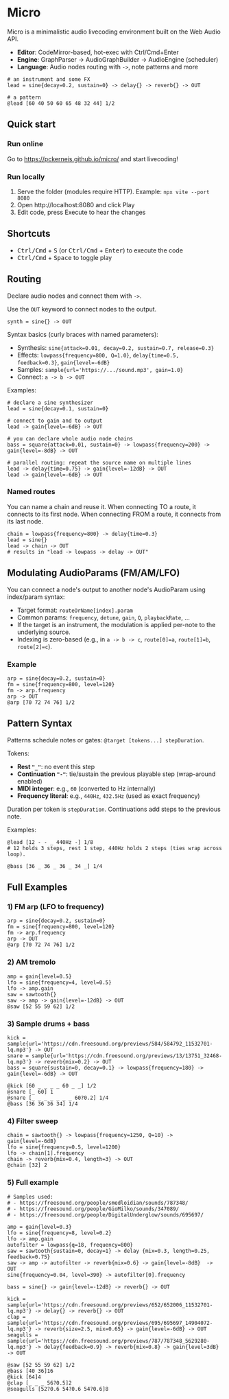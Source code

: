 # Micro


Micro is a minimalistic audio livecoding environment built on the Web Audio API.

- __Editor__: CodeMirror-based, hot-exec with Ctrl/Cmd+Enter
- __Engine__: GraphParser → AudioGraphBuilder → AudioEngine (scheduler)
- __Language__: Audio nodes routing with `->`, note patterns and more

```
# an instrument and some FX
lead = sine{decay=0.2, sustain=0} -> delay{} -> reverb{} -> OUT

# a pattern
@lead [60 40 50 60 65 48 32 44] 1/2
```

## Quick start

### Run online

Go to https://pckerneis.github.io/micro/ and start livecoding!

### Run locally

1) Serve the folder (modules require HTTP). Example: `npx vite --port 8080`
2) Open http://localhost:8080 and click Play
3) Edit code, press Execute to hear the changes

## Shortcuts

- <kbd>Ctrl/Cmd</kbd> + <kbd>S</kbd> (or <kbd>Ctrl/Cmd</kbd> + <kbd>Enter</kbd>) to execute the code
- <kbd>Ctrl/Cmd</kbd> + <kbd>Space</kbd> to toggle play

## Routing

Declare audio nodes and connect them with `->`.

Use the `OUT` keyword to connect nodes to the output.

```
synth = sine{} -> OUT
```

Syntax basics (curly braces with named parameters):

- Synthesis: `sine{attack=0.01, decay=0.2, sustain=0.7, release=0.3}`
- Effects: `lowpass{frequency=800, Q=1.0}`, `delay{time=0.5, feedback=0.3}`, `gain{level=-6dB}`
- Samples: `sample{url='https://.../sound.mp3', gain=1.0}`
- Connect: `a -> b -> OUT`

Examples:

```
# declare a sine synthesizer
lead = sine{decay=0.1, sustain=0}

# connect to gain and to output
lead -> gain{level=-6dB} -> OUT

# you can declare whole audio node chains
bass = square{attack=0.01, sustain=0} -> lowpass{frequency=200} -> gain{level=-8dB} -> OUT

# parallel routing: repeat the source name on multiple lines
lead -> delay{time=0.75} -> gain{level=-12dB} -> OUT
lead -> gain{level=-6dB} -> OUT
```

### Named routes

You can name a chain and reuse it. When connecting TO a route, it connects to its first node. When connecting FROM a route, it connects from its last node.

```
chain = lowpass{frequency=800} -> delay{time=0.3}
lead = sine{}
lead -> chain -> OUT
# results in "lead -> lowpass -> delay -> OUT" 
```

## Modulating AudioParams (FM/AM/LFO)

You can connect a node's output to another node's AudioParam using index/param syntax:

- Target format: `routeOrName[index].param`
- Common params: `frequency`, `detune`, `gain`, `Q`, `playbackRate`, ...
- If the target is an instrument, the modulation is applied per-note to the underlying source.
 - Indexing is zero-based (e.g., in `a -> b -> c`, `route[0]=a`, `route[1]=b`, `route[2]=c`).

### Example

```
arp = sine{decay=0.2, sustain=0}
fm = sine{frequency=800, level=120}
fm -> arp.frequency
arp -> OUT
@arp [70 72 74 76] 1/2
```

## Pattern Syntax

Patterns schedule notes or gates: `@target [tokens...] stepDuration`.

Tokens:

- __Rest `"_"`__: no event this step
- __Continuation `"-"`__: tie/sustain the previous playable step (wrap-around enabled)
- __MIDI integer__: e.g., `60` (converted to Hz internally)
- __Frequency literal__: e.g., `440Hz`, `432.5Hz` (used as exact frequency)

Duration per token is `stepDuration`. Continuations add steps to the previous note.

Examples:

```
@lead [12 - - _ 440Hz -] 1/8
# 12 holds 3 steps, rest 1 step, 440Hz holds 2 steps (ties wrap across loop).

@bass [36 _ 36 _ 36 _ 34 _] 1/4
```

## Full Examples

### 1) FM arp (LFO to frequency)

```
arp = sine{decay=0.2, sustain=0}
fm = sine{frequency=800, level=120}
fm -> arp.frequency
arp -> OUT
@arp [70 72 74 76] 1/2
```

### 2) AM tremolo

```
amp = gain{level=0.5}
lfo = sine{frequency=4, level=0.5}
lfo -> amp.gain
saw = sawtooth{}
saw -> amp -> gain{level=-12dB} -> OUT
@saw [52 55 59 62] 1/2
```

### 3) Sample drums + bass

```
kick = sample{url='https://cdn.freesound.org/previews/584/584792_11532701-lq.mp3'} -> OUT
snare = sample{url='https://cdn.freesound.org/previews/13/13751_32468-lq.mp3'} -> reverb{mix=0.2} -> OUT
bass = square{sustain=0, decay=0.1} -> lowpass{frequency=180} -> gain{level=-6dB} -> OUT

@kick [60 _ _ _ _ 60 _ _] 1/2
@snare [_ 60] 1
@snare [_ _ _ _ _ _ _ 60?0.2] 1/4
@bass [36 36 36 34] 1/4
```

### 4) Filter sweep

```
chain = sawtooth{} -> lowpass{frequency=1250, Q=10} -> gain{level=-6dB}
lfo = sine{frequency=0.5, level=1200}
lfo -> chain[1].frequency
chain -> reverb{mix=0.4, length=3} -> OUT
@chain [32] 2
```

### 5) Full example

```
# Samples used:
# - https://freesound.org/people/smedloidian/sounds/787348/
# - https://freesound.org/people/GioMilko/sounds/347089/
# - https://freesound.org/people/DigitalUnderglow/sounds/695697/

amp = gain{level=0.3}
lfo = sine{frequency=8, level=0.2}
lfo -> amp.gain
autofilter = lowpass{q=18, frequency=800}
saw = sawtooth{sustain=0, decay=1} -> delay {mix=0.3, length=0.25, feedback=0.75}
saw -> amp -> autofilter -> reverb{mix=0.6} -> gain{level=-8dB}  -> OUT
sine{frequency=0.04, level=390} -> autofilter[0].frequency

bass = sine{} -> gain{level=-12dB} -> reverb{} -> OUT

kick = sample{url='https://cdn.freesound.org/previews/652/652006_11532701-lq.mp3'} -> delay{} -> reverb{} -> OUT
clap = sample{url='https://cdn.freesound.org/previews/695/695697_14904072-lq.mp3'} -> reverb{size=2.5, mix=0.65} -> gain{level=-6dB} -> OUT
seagulls = sample{url='https://cdn.freesound.org/previews/787/787348_5629280-lq.mp3'} -> delay{feedback=0.9} -> reverb{mix=0.8} -> gain{level=3dB} -> OUT

@saw [52 55 59 62] 1/2
@bass [40 36]16
@kick [64]4
@clap [_ _ _ 56?0.5]2
@seagulls [52?0.6 54?0.6 54?0.6]8
```
